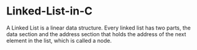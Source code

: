 # Linked-List-in-C
A Linked List is a linear data structure. Every linked list has two parts, the data section and the address section that holds the address of the next element in the list, which is called a node.
